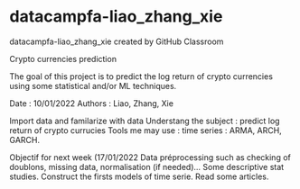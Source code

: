 # datacampfa-liao_zhang_xie
datacampfa-liao_zhang_xie created by GitHub Classroom

Crypto currencies prediction

The goal of this project is to predict the log return of crypto currencies using some statistical and/or ML techniques.

Date : 10/01/2022
Authors : Liao, Zhang, Xie

Import data and familarize with data
Understang the subject : predict log return of crypto currucies
Tools me may use : time series : ARMA, ARCH, GARCH.


Objectif for next week (17/01/2022 
Data préprocessing such as checking of doublons, missing data, normalisation (if needed)...
Some descriptive stat studies.
Construct the firsts models of time serie.
Read some articles.
